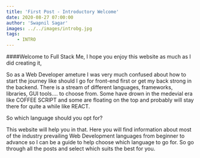 ```yaml
---
title: 'First Post - Introductory Welcome'
date: 2020-08-27 07:00:00
author: 'Swapnil Sagar'
images: ../../images/introbg.jpg
tags:
    - INTRO
---
```


####Welcome to Full Stack Me, I hope you enjoy this website as much as I did creating it,

So as a Web Developer ameture I was very much confused about how to start the journey like should I go for front-end first or get my back strong in the backend. There is a stream of different languages, frameworks, libraries, GUI tools.... to choose from. Some have drown in the medevial era like COFFEE SCRIPT and some are floating on the top and probably will stay there for quite a while like REACT. 

So which language should you opt for? 

This website will help you in that. Here you will find information about most of the industry prevailing Web Development languages from beginner to advance so I can be a guide to help choose which language to go for. So go through all the posts and select which suits the best for you.